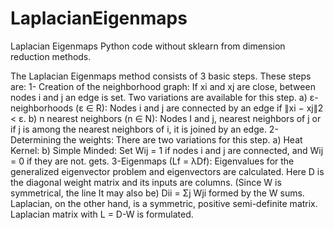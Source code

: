 # LaplacianEigenmaps
Laplacian Eigenmaps Python code without sklearn from dimension reduction methods.

The Laplacian Eigenmaps method consists of 3 basic steps. These steps are:
1- Creation of the neighborhood graph: If xi and xj are close, between nodes i and j
an edge is set. Two variations are available for this step.
a) ε-neighborhoods (ε ∈ R): Nodes i and j are connected by an edge if ∥xi − xj∥2 < ε.
b) n nearest neighbors (n ∈ N): Nodes I and j, nearest neighbors of j
or if j is among the nearest neighbors of i, it is joined by an edge.
2-Determining the weights: There are two variations for this step.
a) Heat Kernel:
b) Simple Minded: Set Wij = 1 if nodes i and j are connected, and Wij = 0 if they are not.
gets.
3-Eigenmaps (Lf = λDf): Eigenvalues ​​for the generalized eigenvector problem and
eigenvectors are calculated.
Here D is the diagonal weight matrix and its inputs are columns. (Since W is symmetrical, the line
It may also be) Dii = Σj Wji formed by the W sums.
Laplacian, on the other hand, is a symmetric, positive semi-definite matrix. Laplacian matrix with L = D-W
is formulated.
